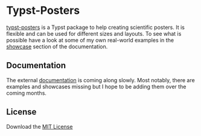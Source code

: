 # Typst-Posters

[typst-posters](https://github.com/jonaspleyer/typst-posters) is a Typst package to help creating scientific posters.
It is flexible and can be used for different sizes and layouts.
To see what is possible have a look at some of my own real-world examples in the [showcase](https://jonaspleyer.github.io/typst-posters/showcase/) section of the documentation.

## Documentation
The external [documentation](https://jonaspleyer.github.io/typst-posters/) is coming along slowly.
Most notably, there are examples and showcases missing but I hope to be adding them over the coming months.

## License
Download the [MIT License](https://www.mit.edu/~amini/LICENSE.md)


